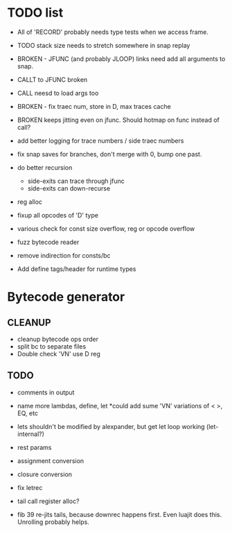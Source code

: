 # TODO list

* All of 'RECORD' probably needs type tests when we access frame.
* TODO stack size needs to stretch somewhere in snap replay 

* BROKEN - JFUNC (and probably JLOOP) links need add all arguments to snap.
* CALLT to JFUNC broken
* CALL neesd to load args too

* BROKEN - fix traec num, store in D, max traces cache
* BROKEN keeps jitting even on jfunc.  Should hotmap on func instead of call?
* add better logging for trace numbers / side traec numbers
* fix snap saves for branches, don't merge with 0, bump one past.

* do better recursion
  * side-exits can trace through jfunc
  * side-exits can down-recurse

* reg alloc
* fixup all opcodes of 'D' type
* various check for const size overflow, reg or opcode overflow
* fuzz bytecode reader
* remove indirection for consts/bc
* Add define tags/header for runtime types

# Bytecode generator

## CLEANUP
* cleanup bytecode ops order
* split bc to separate files
* Double check 'VN' use D reg

## TODO
* comments in output
* name more lambdas, define, let
*could add sume 'VN' variations of < >, EQ, etc


* lets shouldn't be modified by alexpander, but get let loop working (let-internal?)
* rest params
* assignment conversion
* closure conversion
* fix letrec
* tail call register alloc?

* fib 39 re-jits tails, because downrec happens first.  Even luajit does this.  Unrolling probably helps.
